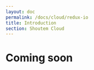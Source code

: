 ```yaml
---
layout: doc
permalink: /docs/cloud/redux-io
title: Introduction
section: Shoutem Cloud
---
```


<h1>Coming soon</h1>